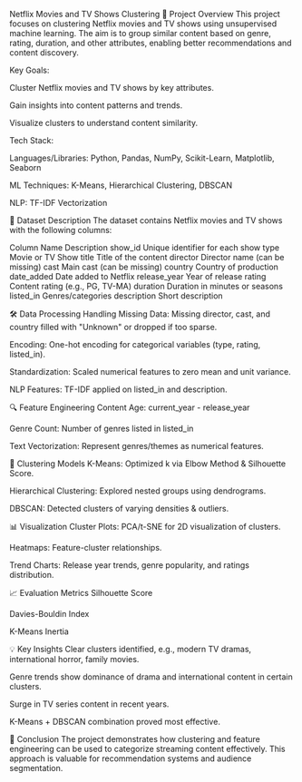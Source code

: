 Netflix Movies and TV Shows Clustering
📌 Project Overview
This project focuses on clustering Netflix movies and TV shows using unsupervised machine learning.
The aim is to group similar content based on genre, rating, duration, and other attributes, enabling better recommendations and content discovery.

Key Goals:

Cluster Netflix movies and TV shows by key attributes.

Gain insights into content patterns and trends.

Visualize clusters to understand content similarity.

Tech Stack:

Languages/Libraries: Python, Pandas, NumPy, Scikit-Learn, Matplotlib, Seaborn

ML Techniques: K-Means, Hierarchical Clustering, DBSCAN

NLP: TF-IDF Vectorization

📂 Dataset Description
The dataset contains Netflix movies and TV shows with the following columns:

Column Name	Description
show_id	Unique identifier for each show
type	Movie or TV Show
title	Title of the content
director	Director name (can be missing)
cast	Main cast (can be missing)
country	Country of production
date_added	Date added to Netflix
release_year	Year of release
rating	Content rating (e.g., PG, TV-MA)
duration	Duration in minutes or seasons
listed_in	Genres/categories
description	Short description

🛠 Data Processing
Handling Missing Data: Missing director, cast, and country filled with "Unknown" or dropped if too sparse.

Encoding: One-hot encoding for categorical variables (type, rating, listed_in).

Standardization: Scaled numerical features to zero mean and unit variance.

NLP Features: TF-IDF applied on listed_in and description.

🔍 Feature Engineering
Content Age: current_year - release_year

Genre Count: Number of genres listed in listed_in

Text Vectorization: Represent genres/themes as numerical features.

🤖 Clustering Models
K-Means: Optimized k via Elbow Method & Silhouette Score.

Hierarchical Clustering: Explored nested groups using dendrograms.

DBSCAN: Detected clusters of varying densities & outliers.

📊 Visualization
Cluster Plots: PCA/t-SNE for 2D visualization of clusters.

Heatmaps: Feature-cluster relationships.

Trend Charts: Release year trends, genre popularity, and ratings distribution.

📈 Evaluation Metrics
Silhouette Score

Davies-Bouldin Index

K-Means Inertia

💡 Key Insights
Clear clusters identified, e.g., modern TV dramas, international horror, family movies.

Genre trends show dominance of drama and international content in certain clusters.

Surge in TV series content in recent years.

K-Means + DBSCAN combination proved most effective.

📜 Conclusion
The project demonstrates how clustering and feature engineering can be used to categorize streaming content effectively.
This approach is valuable for recommendation systems and audience segmentation.

